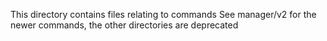 This directory contains files relating to commands
See manager/v2 for the newer commands, the other directories are deprecated